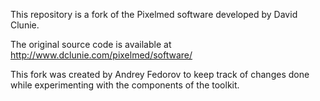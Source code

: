 This repository is a fork of the Pixelmed software developed by David Clunie.

The original source code is available at
http://www.dclunie.com/pixelmed/software/

This fork was created by Andrey Fedorov to keep track of changes done while
experimenting with the components of the toolkit.
